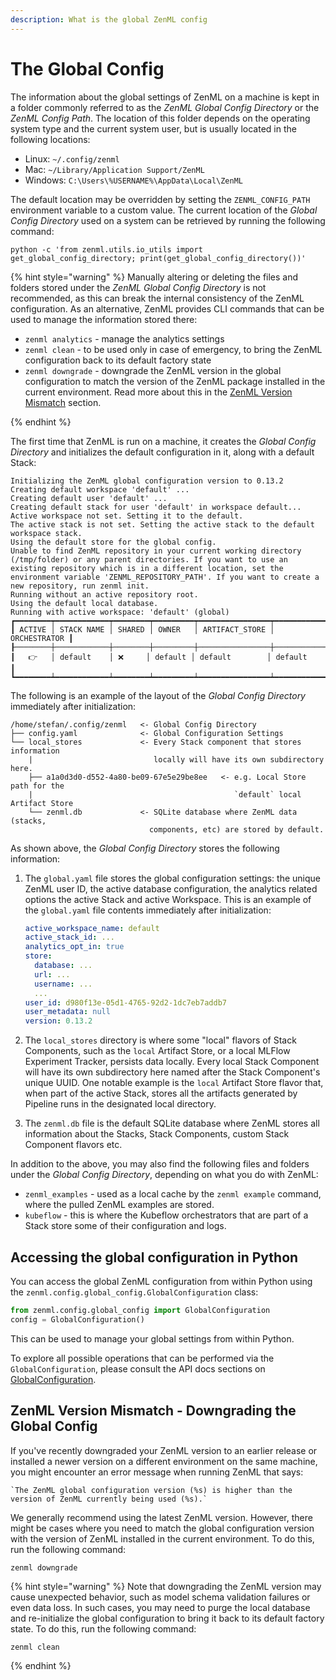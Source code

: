 ```yaml
---
description: What is the global ZenML config
---
```


# The Global Config

The information about the global settings of ZenML on a machine is kept in a 
folder commonly referred to as the _ZenML Global Config Directory_ or the 
_ZenML Config Path_. The location of this folder depends on the operating 
system type and the current system user, but is usually located in 
the following locations:

* Linux: `~/.config/zenml`
* Mac: `~/Library/Application Support/ZenML`
* Windows: `C:\Users\%USERNAME%\AppData\Local\ZenML`

The default location may be overridden by setting the `ZENML_CONFIG_PATH`
environment variable to a custom value. The current location of the _Global
Config Directory_ used on a system can be retrieved by running the following
command:

```shell
python -c 'from zenml.utils.io_utils import get_global_config_directory; print(get_global_config_directory())'
```

{% hint style="warning" %}
Manually altering or deleting the files and folders stored under the _ZenML Global
Config Directory_ is not recommended, as this can break the internal consistency
of the ZenML configuration. As an alternative, ZenML provides CLI commands that
can be used to manage the information stored there:

* `zenml analytics` - manage the analytics settings
* `zenml clean` - to be used only in case of emergency, to bring the ZenML
configuration back to its default factory state
* `zenml downgrade` - downgrade the ZenML version in the global configuration
to match the version of the ZenML package installed in the current environment.
Read more about this in the [ZenML Version Mismatch](#zenml-version-mismatch---downgrading-the-global-config) section.

{% endhint %}

The first time that ZenML is run on a machine, it creates the _Global Config
Directory_ and initializes the default configuration in it, along with a default
Stack:

```
Initializing the ZenML global configuration version to 0.13.2
Creating default workspace 'default' ...
Creating default user 'default' ...
Creating default stack for user 'default' in workspace default...
Active workspace not set. Setting it to the default.
The active stack is not set. Setting the active stack to the default workspace stack.
Using the default store for the global config.
Unable to find ZenML repository in your current working directory (/tmp/folder) or any parent directories. If you want to use an existing repository which is in a different location, set the environment variable 'ZENML_REPOSITORY_PATH'. If you want to create a new repository, run zenml init.
Running without an active repository root.
Using the default local database.
Running with active workspace: 'default' (global)
┏━━━━━━━━┯━━━━━━━━━━━━┯━━━━━━━━┯━━━━━━━━━┯━━━━━━━━━━━━━━━━┯━━━━━━━━━━━━━━┓
┃ ACTIVE │ STACK NAME │ SHARED │ OWNER   │ ARTIFACT_STORE │ ORCHESTRATOR ┃
┠────────┼────────────┼────────┼─────────┼────────────────┼──────────────┨
┃   👉   │ default    │ ❌     │ default │ default        │ default      ┃
┗━━━━━━━━┷━━━━━━━━━━━━┷━━━━━━━━┷━━━━━━━━━┷━━━━━━━━━━━━━━━━┷━━━━━━━━━━━━━━┛
```

The following is an example of the layout of the _Global Config Directory_
immediately after initialization:

```
/home/stefan/.config/zenml   <- Global Config Directory
├── config.yaml              <- Global Configuration Settings
└── local_stores             <- Every Stack component that stores information
    |                           locally will have its own subdirectory here.              
    ├── a1a0d3d0-d552-4a80-be09-67e5e29be8ee   <- e.g. Local Store path for the 
    |                                             `default` local Artifact Store                                           
    └── zenml.db             <- SQLite database where ZenML data (stacks, 
                               components, etc) are stored by default.
```

As shown above, the _Global Config Directory_ stores the following
information:

1. The `global.yaml` file stores the global configuration settings: the unique
ZenML user ID, the active database configuration, the analytics related options
the active Stack and active Workspace. This is an example of the `global.yaml`
file contents immediately after initialization:

   ```yaml
   active_workspace_name: default
   active_stack_id: ...
   analytics_opt_in: true
   store:
     database: ...
     url: ...
     username: ...
     ...
   user_id: d980f13e-05d1-4765-92d2-1dc7eb7addb7
   user_metadata: null
   version: 0.13.2
   ```

2. The `local_stores` directory is where some "local" flavors of Stack Components,
such as the `local` Artifact Store, or a local MLFlow Experiment Tracker, persists data locally. Every local Stack Component will have its
own subdirectory here named after the Stack Component's unique UUID. One notable
example is the `local` Artifact Store flavor that, when part of the active Stack,
stores all the artifacts generated by Pipeline runs in the designated local
directory.

3. The `zenml.db` file is the default SQLite database where ZenML stores all
information about the Stacks, Stack Components, custom Stack Component flavors
etc.

In addition to the above, you may also find the following files and folders under
the _Global Config Directory_, depending on what you do with ZenML:

* `zenml_examples` - used as a local cache by the `zenml example` command, where
the pulled ZenML examples are stored.
* `kubeflow` - this is where the Kubeflow orchestrators that are part of a Stack
store some of their configuration and logs.

## Accessing the global configuration in Python

You can access the global ZenML configuration from within Python using the
`zenml.config.global_config.GlobalConfiguration` class:

```python
from zenml.config.global_config import GlobalConfiguration
config = GlobalConfiguration()
```

This can be used to manage your global settings from within Python.

To explore all possible operations that can be performed via the 
`GlobalConfiguration`, please consult the API docs sections on 
[GlobalConfiguration](https://apidocs.zenml.io/latest/core_code_docs/core-config/#zenml.config.global_config.GlobalConfiguration).


## ZenML Version Mismatch - Downgrading the Global Config

If you've recently downgraded your ZenML version to an earlier release or
installed a newer version on a different environment on the same machine,
you might encounter an error message when running ZenML that says:

```shell
`The ZenML global configuration version (%s) is higher than the version of ZenML currently being used (%s).`
```

We generally recommend using the latest ZenML version. However, there might be
cases where you need to match the global configuration version with the version
of ZenML installed in the current environment. To do this, run the following
command:

```shell
zenml downgrade
```

{% hint style="warning" %}
Note that downgrading the ZenML version may cause unexpected behavior, such as
model schema validation failures or even data loss. In such cases, you may need
to purge the local database and re-initialize the global configuration to bring
it back to its default factory state. To do this, run the following command:

```shell
zenml clean
```
{% endhint %}

